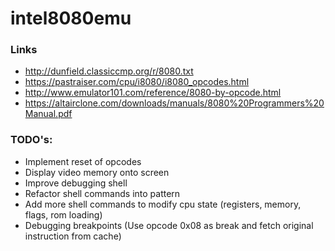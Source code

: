 # intel8080emu

### Links
- http://dunfield.classiccmp.org/r/8080.txt
- https://pastraiser.com/cpu/i8080/i8080_opcodes.html
- http://www.emulator101.com/reference/8080-by-opcode.html
- https://altairclone.com/downloads/manuals/8080%20Programmers%20Manual.pdf

### TODO's:
- Implement reset of opcodes
- Display video memory onto screen
- Improve debugging shell
- Refactor shell commands into pattern
- Add more shell commands to modify cpu state (registers, memory, flags, rom loading)
- Debugging breakpoints (Use opcode 0x08 as break and fetch original instruction from cache)